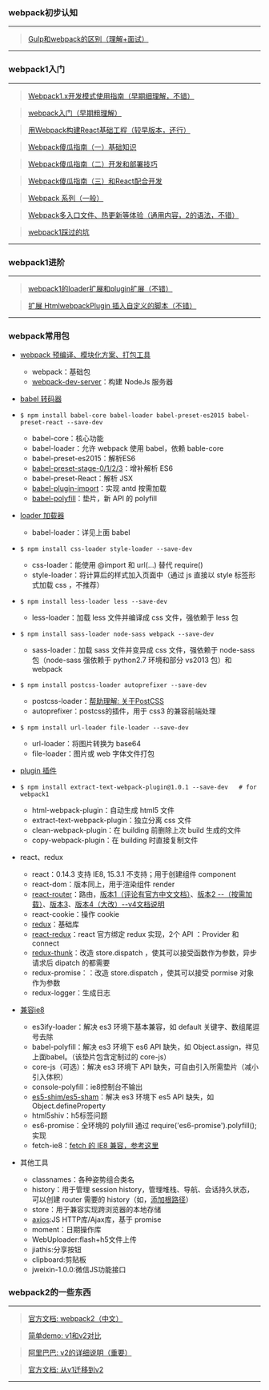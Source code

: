 
### webpack初步认知

---

> [Gulp和webpack的区别（理解+面试）](http://blog.csdn.net/xllily_11/article/details/51782005)

---

### webpack1入门

---

> [Webpack1.x开发模式使用指南（早期细理解，不错）](http://blog.csdn.net/q1056843325/article/details/54600090)

> [webpack入门（早期粗理解）](http://www.w2bc.com/Article/50764?f=cnblog)

> [用Webpack构建React基础工程（较早版本，还行）](http://www.jianshu.com/p/4df92c335617)

> [Webpack傻瓜指南（一）基础知识](https://zhuanlan.zhihu.com/p/20367175?columnSlug=FrontendMagazine)

> [Webpack傻瓜指南（二）开发和部署技巧](https://zhuanlan.zhihu.com/p/20397902?columnSlug=FrontendMagazine)

> [Webpack傻瓜指南（三）和React配合开发](https://zhuanlan.zhihu.com/p/20522487?columnSlug=FrontendMagazine)

> [Webpack 系列（一般）](http://www.cnblogs.com/sloong/p/5826818.html)

> [Webpack多入口文件、热更新等体验（通用内容，2的语法，不错）](http://www.cnblogs.com/cqhaibin/p/6581308.html)

> [webpack1踩过的坑](http://blog.csdn.net/weizengxun/article/details/53448885)

---

### webpack1进阶

---

> [webpack1的loader扩展和plugin扩展（不错）](http://www.tuicool.com/articles/mEBNJfA)

> [扩展 HtmlwebpackPlugin 插入自定义的脚本（不错）](http://www.cnblogs.com/haogj/p/5649670.html)

---

### webpack常用包

- [webpack 预编译、模块化方案、打包工具](https://doc.webpack-china.org/configuration/)

    - webpack：基础包
    - [webpack-dev-server](https://segmentfault.com/a/1190000006670084?hmsr=toutiao.io)：构建 NodeJs 服务器

- [babel 转码器](https://excaliburhan.com/post/babel-preset-and-plugins.html) 

-     $ npm install babel-core babel-loader babel-preset-es2015 babel-preset-react --save-dev

    - babel-core：核心功能
    - babel-loader：允许 webpack 使用 babel，依赖 bable-core
    - babel-preset-es2015：解析ES6
    - [babel-preset-stage-0/1/2/3](http://www.cnblogs.com/chris-oil/p/5717544.html)：增补解析 ES6
    - babel-preset-React：解析 JSX
    - [babel-plugin-import](http://blog.csdn.net/github_36085116/article/details/61201627)：实现 antd 按需加载
    - [babel-polyfill](https://segmentfault.com/a/1190000008706628)：垫片，新 API 的 polyfill

- [loader 加载器](https://doc.webpack-china.org/loaders/)

    - babel-loader：详见上面 babel
    
    
-     $ npm install css-loader style-loader --save-dev

    - css-loader：能使用 @import 和 url(…) 替代 require()
    - style-loader：将计算后的样式加入页面中（通过 js 直接以 style 标签形式加载 css ，不推荐）
    
    
-     $ npm install less-loader less --save-dev

    - less-loader：加载 less 文件并编译成 css 文件，强依赖于 less 包
    
    
-     $ npm install sass-loader node-sass webpack --save-dev

    - sass-loader：加载 sass 文件并变异成 css 文件，强依赖于 node-sass 包（node-sass 强依赖于 python2.7 环境和部分 vs2013 包）和 webpack
    
    
-     $ npm install postcss-loader autoprefixer --save-dev

    - postcss-loader：[帮助理解: 关于PostCSS](http://www.tuicool.com/articles/fmUjUvZ)
    - autoprefixer：postcss的插件，用于 css3 的兼容前端处理
    
    
-     $ npm install url-loader file-loader --save-dev

    - url-loader：将图片转换为 base64 
    - file-loader：图片或 web 字体文件打包
    
- [plugin 插件](https://doc.webpack-china.org/plugins/)

-     $ npm install extract-text-webpack-plugin@1.0.1 --save-dev   # for webpack1

    - html-webpack-plugin：自动生成 html5 文件
    - extract-text-webpack-plugin：独立分离 css 文件
    - clean-webpack-plugin：在 building 前删除上次 build 生成的文件
    - copy-webpack-plugin：在 building 时直接复制文件

- react、redux

    - react：0.14.3 支持 IE8, 15.3.1 不支持；用于创建组件 component
    - react-dom：版本同上，用于渲染组件 render
    - [react-router](http://www.tuicool.com/articles/iAvmyuj)：路由，[版本1（评论有官方中文文档）](https://zhuanlan.zhihu.com/p/20381597)、[版本2](http://www.ruanyifeng.com/blog/2016/05/react_router.html?utm_source=tool.lu)[ --（按需加载）](https://segmentfault.com/a/1190000007141049)、[版本3](http://blog.csdn.net/mjzhang1993/article/details/53706775)、[版本4（大改）](https://zhuanlan.zhihu.com/p/25696969)[--v4文档说明](https://www.oschina.net/news/83093/react-router-v4)
    - react-cookie：操作 cookie 
    - [redux](http://www.cnblogs.com/xianyulaodi/p/5399264.html)：基础库
    - [react-redux](https://zhuanlan.zhihu.com/p/25800767)：react 官方绑定 redux 实现，2个 API ：Provider 和 connect
    - [redux-thunk](http://www.ruanyifeng.com/blog/2016/09/redux_tutorial_part_two_async_operations.html)：改造 store.dispatch ，使其可以接受函数作为参数，异步请求后 dipatch 的都需要 
    - redux-promise：：改造 store.dispatch ，使其可以接受 pormise 对象作为参数
    - redux-logger：生成日志
    
- [兼容ie8](http://note.youdao.com/noteshare?id=73e6e3d8c262427ed224c43e92a0801c&sub=AB30FE58DEEF4AD6BFD532D748C42DA4)

    - es3ify-loader：解决 es3 环境下基本兼容，如 default 关键字、数组尾逗号去除
    - babel-polyfill：解决 es3 环境下 es6 API 缺失，如 Object.assign，祥见上面babel。（该垫片包含定制过的 core-js）
    - core-js（可选）：解决 es3 环境下 API 缺失，可自由引入所需垫片（减小引入体积）
    - console-polyfill：ie8控制台不输出
    - [es5-shim/es5-sham](https://www.v2ex.com/t/250434)：解决 es3 环境下 es5 API 缺失，如 Object.defineProperty
    - html5shiv：h5标签问题
    - es6-promise：全环境的 polyfill 通过 require('es6-promise').polyfill(); 实现
    - fetch-ie8：[fetch 的 IE8 兼容，参考这里](https://segmentfault.com/a/1190000003810652)
    
- 其他工具

    - classnames：各种姿势组合类名
    - history：用于管理 session history，管理堆栈、导航、会话持久状态，可以创建 router 需要的 history（如，[添加根路径](https://zhuanlan.zhihu.com/p/20381597)）
    - store：用于兼容实现跨浏览器的本地存储
    - [axios](http://www.tuicool.com/articles/amQBruF):JS HTTP库/Ajax库，基于 promise
    - moment：日期操作库
    - WebUploader:flash+h5文件上传
    - jiathis:分享按钮
    - clipboard:剪贴板
    - jweixin-1.0.0:微信JS功能接口

### webpack2的一些东西

---
> [官方文档: webpack2（中文）](https://doc.webpack-china.org/configuration) 

> [简单demo: v1和v2对比](http://lucyhao.com/2017/04/19/webpack2%20vs%20webpack1/)

> [阿里巴巴: v2的详细说明（重要）](http://www.tuicool.com/articles/BVzMNb)

> [官方文档: 从v1迁移到v2](https://doc.webpack-china.org/guides/migrating/)

---